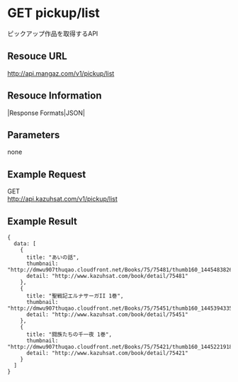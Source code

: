 # GET pickup/list
ピックアップ作品を取得するAPI

## Resouce URL
http://api.mangaz.com/v1/pickup/list

## Resouce Information
|Response Formats|JSON|

## Parameters
none

## Example Request
GET<br />
http://api.kazuhsat.com/v1/pickup/list

## Example Result
```
{
  data: [
    {
      title: "あいの話",
      thumbnail: "http://dmwu907thuqao.cloudfront.net/Books/75/75481/thumb160_1445483826.jpg",
      detail: "http://www.kazuhsat.com/book/detail/75481"
    },
    {
      title: "聖戦記エルナサーガII 1巻",
      thumbnail: "http://dmwu907thuqao.cloudfront.net/Books/75/75451/thumb160_1445394335.jpg",
      detail: "http://www.kazuhsat.com/book/detail/75451"
    },
    {
      title: "闘族たちの千一夜 1巻",
      thumbnail: "http://dmwu907thuqao.cloudfront.net/Books/75/75421/thumb160_1445221918.jpg",
      detail: "http://www.kazuhsat.com/book/detail/75421"
    }
  ]
}
```

